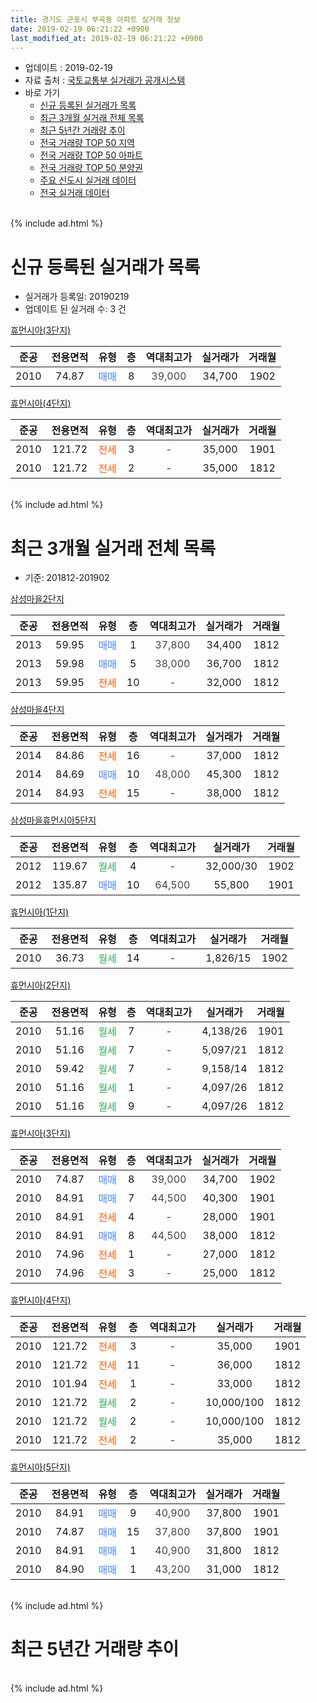 ```yaml
---
title: 경기도 군포시 부곡동 아파트 실거래 정보
date: 2019-02-19 06:21:22 +0900
last_modified_at: 2019-02-19 06:21:22 +0900
---
```


* 업데이트 : 2019-02-19
* 자료 출처 : [국토교통부 실거래가 공개시스템](http://rt.molit.go.kr)
* 바로 가기
    * [신규 등록된 실거래가 목록](#신규-등록된-실거래가-목록)
    * [최근 3개월 실거래 전체 목록](#최근-3개월-실거래-전체-목록)
    * [최근 5년간 거래량 추이](#최근-5년간-거래량-추이)
    * [전국 거래량 TOP 50 지역](https://ayogom.github.io/apt-trade-info/최근-3개월-전국에서-가장-거래가-많이-발생한-지역)
    * [전국 거래량 TOP 50 아파트](https://ayogom.github.io/apt-trade-info/최근-3개월-전국에서-가장-거래가-많이-발생한-아파트)
    * [전국 거래량 TOP 50 분양권](https://ayogom.github.io/apt-trade-info/최근-3개월-전국에서-가장-거래가-많이-발생한-분양권)
    * [주요 신도시 실거래 데이터](https://ayogom.github.io/apt-trade-info/주요-신도시)
    * [전국 실거래 데이터](https://ayogom.github.io/apt-trade-info/전국)
<br>
{% include ad.html %}
<br>

# 신규 등록된 실거래가 목록
* 실거래가 등록일: 20190219
* 업데이트 된 실거래 수: 3 건


[휴먼시아(3단지)](https://search.naver.com/search.naver?query=%EA%B2%BD%EA%B8%B0%EB%8F%84+%EA%B5%B0%ED%8F%AC%EC%8B%9C+%EB%B6%80%EA%B3%A1%EB%8F%99+%ED%9C%B4%EB%A8%BC%EC%8B%9C%EC%95%84%283%EB%8B%A8%EC%A7%80%29)

|준공|전용면적|유형|층|역대최고가|실거래가|거래월|
|:---:|:---:|:---:|:---:|:---:|:---:|:---:|
|2010|74.87|<span style="color:#4285f3">매매</span>|8|<span style="color:#444444">39,000</span>|34,700|1902|

[휴먼시아(4단지)](https://search.naver.com/search.naver?query=%EA%B2%BD%EA%B8%B0%EB%8F%84+%EA%B5%B0%ED%8F%AC%EC%8B%9C+%EB%B6%80%EA%B3%A1%EB%8F%99+%ED%9C%B4%EB%A8%BC%EC%8B%9C%EC%95%84%284%EB%8B%A8%EC%A7%80%29)

|준공|전용면적|유형|층|역대최고가|실거래가|거래월|
|:---:|:---:|:---:|:---:|:---:|:---:|:---:|
|2010|121.72|<span style="color:#ff5a00">전세</span>|3|<span style="color:#444444">-</span>|35,000|1901|
|2010|121.72|<span style="color:#ff5a00">전세</span>|2|<span style="color:#444444">-</span>|35,000|1812|


<br>
{% include ad.html %}
<br>

# 최근 3개월 실거래 전체 목록
* 기준: 201812-201902


[삼성마을2단지](https://search.naver.com/search.naver?query=%EA%B2%BD%EA%B8%B0%EB%8F%84+%EA%B5%B0%ED%8F%AC%EC%8B%9C+%EB%B6%80%EA%B3%A1%EB%8F%99+%EC%82%BC%EC%84%B1%EB%A7%88%EC%9D%842%EB%8B%A8%EC%A7%80)

|준공|전용면적|유형|층|역대최고가|실거래가|거래월|
|:---:|:---:|:---:|:---:|:---:|:---:|:---:|
|2013|59.95|<span style="color:#4285f3">매매</span>|1|<span style="color:#444444">37,800</span>|34,400|1812|
|2013|59.98|<span style="color:#4285f3">매매</span>|5|<span style="color:#444444">38,000</span>|36,700|1812|
|2013|59.95|<span style="color:#ff5a00">전세</span>|10|<span style="color:#444444">-</span>|32,000|1812|

[삼성마을4단지](https://search.naver.com/search.naver?query=%EA%B2%BD%EA%B8%B0%EB%8F%84+%EA%B5%B0%ED%8F%AC%EC%8B%9C+%EB%B6%80%EA%B3%A1%EB%8F%99+%EC%82%BC%EC%84%B1%EB%A7%88%EC%9D%844%EB%8B%A8%EC%A7%80)

|준공|전용면적|유형|층|역대최고가|실거래가|거래월|
|:---:|:---:|:---:|:---:|:---:|:---:|:---:|
|2014|84.86|<span style="color:#ff5a00">전세</span>|16|<span style="color:#444444">-</span>|37,000|1812|
|2014|84.69|<span style="color:#4285f3">매매</span>|10|<span style="color:#444444">48,000</span>|45,300|1812|
|2014|84.93|<span style="color:#ff5a00">전세</span>|15|<span style="color:#444444">-</span>|38,000|1812|

[삼성마을휴먼시아5단지](https://search.naver.com/search.naver?query=%EA%B2%BD%EA%B8%B0%EB%8F%84+%EA%B5%B0%ED%8F%AC%EC%8B%9C+%EB%B6%80%EA%B3%A1%EB%8F%99+%EC%82%BC%EC%84%B1%EB%A7%88%EC%9D%84%ED%9C%B4%EB%A8%BC%EC%8B%9C%EC%95%845%EB%8B%A8%EC%A7%80)

|준공|전용면적|유형|층|역대최고가|실거래가|거래월|
|:---:|:---:|:---:|:---:|:---:|:---:|:---:|
|2012|119.67|<span style="color:#34a853">월세</span>|4|<span style="color:#444444">-</span>|32,000/30|1902|
|2012|135.87|<span style="color:#4285f3">매매</span>|10|<span style="color:#444444">64,500</span>|55,800|1901|

[휴먼시아(1단지)](https://search.naver.com/search.naver?query=%EA%B2%BD%EA%B8%B0%EB%8F%84+%EA%B5%B0%ED%8F%AC%EC%8B%9C+%EB%B6%80%EA%B3%A1%EB%8F%99+%ED%9C%B4%EB%A8%BC%EC%8B%9C%EC%95%84%281%EB%8B%A8%EC%A7%80%29)

|준공|전용면적|유형|층|역대최고가|실거래가|거래월|
|:---:|:---:|:---:|:---:|:---:|:---:|:---:|
|2010|36.73|<span style="color:#34a853">월세</span>|14|<span style="color:#444444">-</span>|1,826/15|1902|

[휴먼시아(2단지)](https://search.naver.com/search.naver?query=%EA%B2%BD%EA%B8%B0%EB%8F%84+%EA%B5%B0%ED%8F%AC%EC%8B%9C+%EB%B6%80%EA%B3%A1%EB%8F%99+%ED%9C%B4%EB%A8%BC%EC%8B%9C%EC%95%84%282%EB%8B%A8%EC%A7%80%29)

|준공|전용면적|유형|층|역대최고가|실거래가|거래월|
|:---:|:---:|:---:|:---:|:---:|:---:|:---:|
|2010|51.16|<span style="color:#34a853">월세</span>|7|<span style="color:#444444">-</span>|4,138/26|1901|
|2010|51.16|<span style="color:#34a853">월세</span>|7|<span style="color:#444444">-</span>|5,097/21|1812|
|2010|59.42|<span style="color:#34a853">월세</span>|7|<span style="color:#444444">-</span>|9,158/14|1812|
|2010|51.16|<span style="color:#34a853">월세</span>|1|<span style="color:#444444">-</span>|4,097/26|1812|
|2010|51.16|<span style="color:#34a853">월세</span>|9|<span style="color:#444444">-</span>|4,097/26|1812|

[휴먼시아(3단지)](https://search.naver.com/search.naver?query=%EA%B2%BD%EA%B8%B0%EB%8F%84+%EA%B5%B0%ED%8F%AC%EC%8B%9C+%EB%B6%80%EA%B3%A1%EB%8F%99+%ED%9C%B4%EB%A8%BC%EC%8B%9C%EC%95%84%283%EB%8B%A8%EC%A7%80%29)

|준공|전용면적|유형|층|역대최고가|실거래가|거래월|
|:---:|:---:|:---:|:---:|:---:|:---:|:---:|
|2010|74.87|<span style="color:#4285f3">매매</span>|8|<span style="color:#444444">39,000</span>|34,700|1902|
|2010|84.91|<span style="color:#4285f3">매매</span>|7|<span style="color:#444444">44,500</span>|40,300|1901|
|2010|84.91|<span style="color:#ff5a00">전세</span>|4|<span style="color:#444444">-</span>|28,000|1901|
|2010|84.91|<span style="color:#4285f3">매매</span>|8|<span style="color:#444444">44,500</span>|38,000|1812|
|2010|74.96|<span style="color:#ff5a00">전세</span>|1|<span style="color:#444444">-</span>|27,000|1812|
|2010|74.96|<span style="color:#ff5a00">전세</span>|3|<span style="color:#444444">-</span>|25,000|1812|

[휴먼시아(4단지)](https://search.naver.com/search.naver?query=%EA%B2%BD%EA%B8%B0%EB%8F%84+%EA%B5%B0%ED%8F%AC%EC%8B%9C+%EB%B6%80%EA%B3%A1%EB%8F%99+%ED%9C%B4%EB%A8%BC%EC%8B%9C%EC%95%84%284%EB%8B%A8%EC%A7%80%29)

|준공|전용면적|유형|층|역대최고가|실거래가|거래월|
|:---:|:---:|:---:|:---:|:---:|:---:|:---:|
|2010|121.72|<span style="color:#ff5a00">전세</span>|3|<span style="color:#444444">-</span>|35,000|1901|
|2010|121.72|<span style="color:#ff5a00">전세</span>|11|<span style="color:#444444">-</span>|36,000|1812|
|2010|101.94|<span style="color:#ff5a00">전세</span>|1|<span style="color:#444444">-</span>|33,000|1812|
|2010|121.72|<span style="color:#34a853">월세</span>|2|<span style="color:#444444">-</span>|10,000/100|1812|
|2010|121.72|<span style="color:#34a853">월세</span>|2|<span style="color:#444444">-</span>|10,000/100|1812|
|2010|121.72|<span style="color:#ff5a00">전세</span>|2|<span style="color:#444444">-</span>|35,000|1812|

[휴먼시아(5단지)](https://search.naver.com/search.naver?query=%EA%B2%BD%EA%B8%B0%EB%8F%84+%EA%B5%B0%ED%8F%AC%EC%8B%9C+%EB%B6%80%EA%B3%A1%EB%8F%99+%ED%9C%B4%EB%A8%BC%EC%8B%9C%EC%95%84%285%EB%8B%A8%EC%A7%80%29)

|준공|전용면적|유형|층|역대최고가|실거래가|거래월|
|:---:|:---:|:---:|:---:|:---:|:---:|:---:|
|2010|84.91|<span style="color:#4285f3">매매</span>|9|<span style="color:#444444">40,900</span>|37,800|1901|
|2010|74.87|<span style="color:#4285f3">매매</span>|15|<span style="color:#444444">37,800</span>|37,800|1901|
|2010|84.91|<span style="color:#4285f3">매매</span>|1|<span style="color:#444444">40,900</span>|31,800|1812|
|2010|84.90|<span style="color:#4285f3">매매</span>|1|<span style="color:#444444">43,200</span>|31,000|1812|


<br>
{% include ad.html %}
<br>

# 최근 5년간 거래량 추이


<div style="width:100%;">
    <canvas id="deal_progress" height="200"></canvas>
</div>

<script>
new Chart(document.getElementById("deal_progress"), {
    type: 'line',
    data: {
        labels: ['201402','201403','201404','201405','201406','201407','201408','201409','201410','201411','201412','201501','201502','201503','201504','201505','201506','201507','201508','201509','201510','201511','201512','201601','201602','201603','201604','201605','201606','201607','201608','201609','201610','201611','201612','201701','201702','201703','201704','201705','201706','201707','201708','201709','201710','201711','201712','201801','201802','201803','201804','201805','201806','201807','201808','201809','201810','201811','201812','201901','201902'],
        datasets: [{
            label: '매매',
            pointRadius: 1,
            data: [9, 14, 13, 8, 7, 13, 22, 20, 24, 12, 10, 26, 9, 20, 14, 14, 15, 17, 14, 16, 16, 13, 8, 9, 13, 20, 12, 16, 25, 14, 15, 20, 17, 9, 5, 3, 10, 12, 8, 18, 17, 15, 9, 9, 12, 17, 7, 9, 10, 5, 8, 8, 10, 1, 17, 23, 18, 9, 6, 4, 1],
            borderColor: "rgba(255, 201, 14, 1)",
            backgroundColor: "rgba(255, 201, 14, 0.5)",
            fill: false,
            lineTension: 0
        },{
            label: '전월세',
            pointRadius: 1,
            data: [13, 36, 15, 67, 46, 66, 28, 17, 10, 16, 15, 10, 6, 12, 9, 14, 9, 25, 19, 10, 15, 11, 9, 9, 13, 36, 19, 38, 20, 22, 51, 8, 11, 19, 12, 13, 9, 12, 17, 11, 8, 13, 13, 10, 13, 15, 14, 8, 12, 29, 13, 33, 17, 18, 66, 15, 15, 12, 14, 3, 2],
            borderColor: "rgba(0, 141, 185, 1)",
            backgroundColor: "rgba(0, 141, 185, 0.5)",
            fill: false,
            lineTension: 0
        }
        ]
    },
    options: {
        responsive: true,
        title: {
            display: false
        },
        tooltips: {
            mode: 'index',
            intersect: false
        },
        hover: {
            mode: 'nearest',
            intersect: true
        },
        scales: {
            xAxes: [{
                display: true,
                scaleLabel: {
                    display: true,
                    labelString: '년/월'
                }
            }],
            yAxes: [{
                display: true,
                ticks: {
                    suggestedMin: 0,
                },
                scaleLabel: {
                    display: true,
                    labelString: '실거래 수'
                }
            }]
        }
    }
});

</script>


<br>
{% include ad.html %}
<br>

